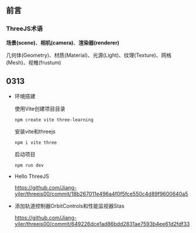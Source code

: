 ## 前言



### ThreeJS术语

**场景(scene)**、**相机(camera)**、**渲染器(renderer)**

几何体(Geometry)、材质(Material)、光源(Light)、纹理(Texture)、网格(Mesh)、视椎(frustum)



## 0313 

- 环境搭建

  使用Vite创建项目目录

  ```
  npm create vite three-learning
  ```

  安装vite和threejs

  ```
  npm i vite three
  ```

  启动项目

  ````
  npm run dev
  ````

- Hello ThreeJS

  https://github.com/Jiang-yiler/threejs00/commit/18b267011e496a4f0f5fce550c4d89f9600640a5

- 添加轨道控制器OrbitControls和性能监视器Stas

  https://github.com/Jiang-yiler/threejs00/commit/649226dce1ad86bdd2831ae7593b4ee61d2fdf33

